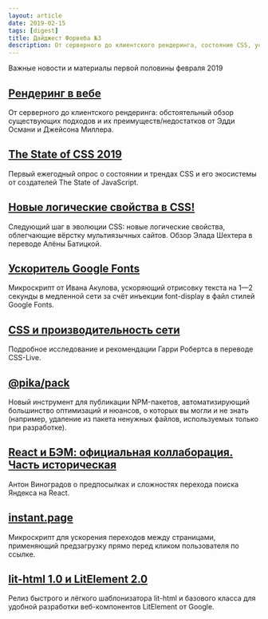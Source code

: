 ```yaml
---
layout: article
date: 2019-02-15
tags: [digest]
title: Дайджест Форвеба №3
description: От серверного до клиентского рендеринга, состояние CSS, ускоритель Google Fonts, React в Яндекс.Поиске, автоматизация публикации NPM-пакетов, новые логические свойства в CSS
---
```

<p class="paragraph--lead">Важные новости и материалы первой половины февраля 2019</p>

## [Рендеринг в вебе](https://developers.google.com/web/updates/2019/02/rendering-on-the-web)

От серверного до клиентского рендеринга: обстоятельный обзор существующих подходов и их преимуществ/недостатков от Эдди Османи и Джейсона Миллера.

## [The State of CSS 2019](https://stateofcss.com/)

Первый ежегодный опрос о состоянии и трендах CSS и его экосистемы от создателей The State of JavaScript.

## [Новые логические свойства в CSS!](https://medium.com/p/c5046c563640)

Следующий шаг в эволюции CSS: новые логические свойства, облегчающие вёрстку мультиязычных сайтов. Обзор Элада Шехтера в переводе Алёны Батицкой.

## [Ускоритель Google Fonts](https://googlefonts.3perf.com/)

Микроскрипт от Ивана Акулова, ускоряющий отрисовку текста на 1—2 секунды в медленной сети за счёт инъекции font-display в файл стилей Google Fonts.

## [CSS и производительность сети](https://css-live.ru/articles/css-i-proizvoditelnost-seti.html)

Подробное исследование и рекомендации Гарри Робертса в переводе CSS-Live.

## [@pika/pack](https://www.pikapkg.com/blog/introducing-pika-pack/)

Новый инструмент для публикации NPM-пакетов, автоматизирующий большинство оптимизаций и нюансов, о которых вы могли и не знать (например, удаление из пакета ненужных файлов, используемых только при разработке).

## [React и БЭМ: официальная коллаборация. Часть историческая](https://habr.com/p/438598/)

Антон Виноградов о предпосылках и сложностях перехода поиска Яндекса на React.

## [instant.page](https://instant.page/)

Микроскрипт для ускорения переходов между страницами, применяющий предзагрузку прямо перед кликом пользователя по ссылке.

## [lit-html 1.0 и LitElement 2.0](https://www.polymer-project.org/blog/2019-02-05-lit-element-and-lit-html-release)

Релиз быстрого и лёгкого шаблонизатора lit-html и базового класса для удобной разработки веб-компонентов LitElement от Google.
